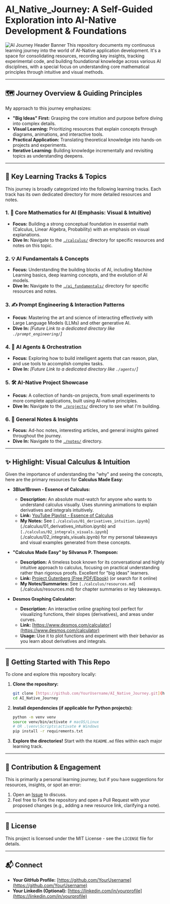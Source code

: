 # AI_Native_Journey: A Self-Guided Exploration into AI-Native Development & Foundations

![AI Journey Header Banner](https://img.shields.io/badge/Status-Ongoing%20Voyage-blue)
This repository documents my continuous learning journey into the world of AI-Native application development. It's a space for consolidating resources, recording key insights, tracking experimental code, and building foundational knowledge across various AI disciplines, with a special focus on understanding core mathematical principles through intuitive and visual methods.

---

## 🗺️ Journey Overview & Guiding Principles

My approach to this journey emphasizes:

* **"Big Ideas" First:** Grasping the core intuition and purpose before diving into complex details.
* **Visual Learning:** Prioritizing resources that explain concepts through diagrams, animations, and interactive tools.
* **Practical Application:** Translating theoretical knowledge into hands-on projects and experiments.
* **Iterative Learning:** Building knowledge incrementally and revisiting topics as understanding deepens.

---

## 🚀 Key Learning Tracks & Topics

This journey is broadly categorized into the following learning tracks. Each track has its own dedicated directory for more detailed resources and notes.

### 1. 🧠 Core Mathematics for AI (Emphasis: Visual & Intuitive)
* **Focus:** Building a strong conceptual foundation in essential math (Calculus, Linear Algebra, Probability) with an emphasis on visual explanations.
* **Dive In:** Navigate to the [`./calculus/`](./calculus/) directory for specific resources and notes on this topic.

### 2. 💡 AI Fundamentals & Concepts
* **Focus:** Understanding the building blocks of AI, including Machine Learning basics, deep learning concepts, and the evolution of AI models.
* **Dive In:** Navigate to the [`./ai_fundamentals/`](./ai_fundamentals/) directory for specific resources and notes.

### 3. ✍️ Prompt Engineering & Interaction Patterns
* **Focus:** Mastering the art and science of interacting effectively with Large Language Models (LLMs) and other generative AI.
* **Dive In:** *[Future Link to a dedicated directory like `./prompt_engineering/`]*

### 4. 🤖 AI Agents & Orchestration
* **Focus:** Exploring how to build intelligent agents that can reason, plan, and use tools to accomplish complex tasks.
* **Dive In:** *[Future Link to a dedicated directory like `./agents/`]*

### 5. 🛠️ AI-Native Project Showcase
* **Focus:** A collection of hands-on projects, from small experiments to more complete applications, built using AI-native principles.
* **Dive In:** Navigate to the [`./projects/`](./projects/) directory to see what I'm building.

### 6. 📝 General Notes & Insights
* **Focus:** Ad-hoc notes, interesting articles, and general insights gained throughout the journey.
* **Dive In:** Navigate to the [`./notes/`](./notes/) directory.

---

## ✨ Highlight: Visual Calculus & Intuition

Given the importance of understanding the "why" and seeing the concepts, here are the primary resources for **Calculus Made Easy**:

* **3Blue1Brown - Essence of Calculus:**
    * **Description:** An absolute must-watch for anyone who wants to understand calculus visually. Uses stunning animations to explain derivatives and integrals intuitively.
    * **Link:** [YouTube Playlist - Essence of Calculus](https://www.youtube.com/playlist?list=PLZHQObMxMchc-w-D3wD1b8Q_GgT1N99S6)
    * **My Notes:** See `[./calculus/01_derivatives_intuition.ipynb`](./calculus/01_derivatives_intuition.ipynb) and `[./calculus/02_integrals_visuals.ipynb`](./calculus/02_integrals_visuals.ipynb) for my personal takeaways and visual examples generated from these concepts.

* **"Calculus Made Easy" by Silvanus P. Thompson:**
    * **Description:** A timeless book known for its conversational and highly intuitive approach to calculus, focusing on practical understanding rather than rigorous proofs. Excellent for "big ideas" learners.
    * **Link:** [Project Gutenberg (Free PDF/Ebook)](https://www.gutenberg.org/ebooks/33283) (or search for it online)
    * **My Notes/Summaries:** See `[./calculus/resources.md`](./calculus/resources.md) for chapter summaries or key takeaways.

* **Desmos Graphing Calculator:**
    * **Description:** An interactive online graphing tool perfect for visualizing functions, their slopes (derivatives), and areas under curves.
    * **Link:** [https://www.desmos.com/calculator](https://www.desmos.com/calculator)
    * **Usage:** Use it to plot functions and experiment with their behavior as you learn about derivatives and integrals.

---

## 🚀 Getting Started with This Repo

To clone and explore this repository locally:

1.  **Clone the repository:**
    ```bash
    git clone [https://github.com/YourUsername/AI_Native_Journey.git](https://github.com/YourUsername/AI_Native_Journey.git)
    cd AI_Native_Journey
    ```
2.  **Install dependencies (if applicable for Python projects):**
    ```bash
    python -m venv venv
    source venv/bin/activate # macOS/Linux
    # OR .\venv\Scripts\activate # Windows
    pip install -r requirements.txt
    ```
3.  **Explore the directories!** Start with the `README.md` files within each major learning track.

---

## 🤝 Contribution & Engagement

This is primarily a personal learning journey, but if you have suggestions for resources, insights, or spot an error:

1.  Open an [Issue](https://github.com/YourUsername/AI_Native_Journey/issues) to discuss.
2.  Feel free to Fork the repository and open a Pull Request with your proposed changes (e.g., adding a new resource link, clarifying a note).

---

## 📜 License

This project is licensed under the MIT License - see the `LICENSE` file for details.

---

## 📬 Connect

* **Your GitHub Profile:** [https://github.com/YourUsername](https://github.com/YourUsername)
* **Your LinkedIn (Optional):** [https://linkedin.com/in/yourprofile](https://linkedin.com/in/yourprofile)
